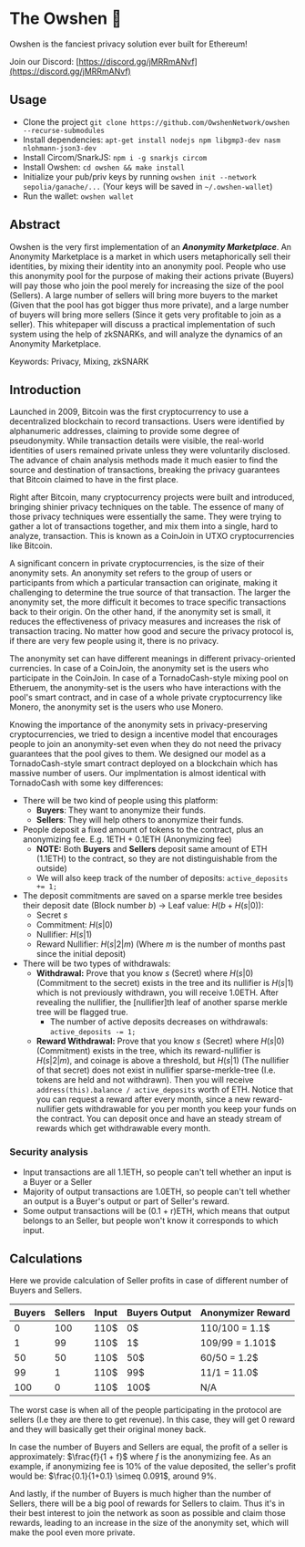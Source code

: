 # The Owshen 🌊

Owshen is the fanciest privacy solution ever built for Ethereum!

Join our Discord: [https://discord.gg/jMRRmANvf](https://discord.gg/jMRRmANvf)

## Usage

 - Clone the project `git clone https://github.com/OwshenNetwork/owshen --recurse-submodules`
 - Install dependencies: `apt-get install nodejs npm libgmp3-dev nasm nlohmann-json3-dev`
 - Install Circom/SnarkJS: `npm i -g snarkjs circom`
 - Install Owshen: `cd owshen && make install`
 - Initialize your pub/priv keys by running `owshen init --network sepolia/ganache/...` (Your keys will be saved in `~/.owshen-wallet`)
 - Run the wallet: `owshen wallet`

## Abstract

Owshen is the very first implementation of an ***Anonymity Marketplace***. An Anonymity Marketplace is a market in which users metaphorically sell their identities, by mixing their identity into an anonymity pool. People who use this anonymity pool for the purpose of making their actions private (Buyers) will pay those who join the pool merely for increasing the size of the pool (Sellers). A large number of sellers will bring more buyers to the market (Given that the pool has got bigger thus more private), and a large number of buyers will bring more sellers (Since it gets very profitable to join as a seller). This whitepaper will discuss a practical implementation of such system using the help of zkSNARKs, and will analyze the dynamics of an Anonymity Marketplace.

Keywords: Privacy, Mixing, zkSNARK

## Introduction

Launched in 2009, Bitcoin was the first cryptocurrency to use a decentralized blockchain to record transactions. Users were identified by alphanumeric addresses, claiming to provide some degree of pseudonymity. While transaction details were visible, the real-world identities of users remained private unless they were voluntarily disclosed. The advance of chain analysis methods made it much easier to find the source and destination of transactions, breaking the privacy guarantees that Bitcoin claimed to have in the first place.

Right after Bitcoin, many cryptocurrency projects were built and introduced, bringing shinier privacy techniques on the table. The essence of many of those privacy techniques were essentially the same. They were trying to gather a lot of transactions together, and mix them into a single, hard to analyze, transaction. This is known as a CoinJoin in UTXO cryptocurrencies like Bitcoin.

A significant concern in private cryptocurrencies, is the size of their anonymity sets. An anonymity set refers to the group of users or participants from which a particular transaction can originate, making it challenging to determine the true source of that transaction. The larger the anonymity set, the more difficult it becomes to trace specific transactions back to their origin. On the other hand, if the anonymity set is small, it reduces the effectiveness of privacy measures and increases the risk of transaction tracing. No matter how good and secure the privacy protocol is, if there are very few people using it, there is no privacy. 

The anonymity set can have different meanings in different privacy-oriented currencies. In case of a CoinJoin, the anonymity set is the users who participate in the CoinJoin. In case of a TornadoCash-style mixing pool on Etheruem, the anonymity-set is the users who have interactions with the pool's smart contract, and in case of a whole private cryptocurrency like Monero, the anonymity set is the users who use Monero.

Knowing the importance of the anonymity sets in privacy-preserving cryptocurrencies, we tried to design a incentive model that encourages people to join an anonymity-set even when they do not need the privacy guarantees that the pool gives to them. We designed our model as a TornadoCash-style smart contract deployed on a blockchain which has massive number of users. Our implmentation is almost identical with TornadoCash with some key differences:

- There will be two kind of people using this platform:
    - **Buyers**: They want to anonymize their funds.
    - **Sellers**: They will help others to anonymize their funds.
- People deposit a fixed amount of tokens to the contract, plus an anonymizing fee. E.g. 1ETH + 0.1ETH (Anonymizing fee)
    - **NOTE:** Both **Buyers** and **Sellers** deposit same amount of ETH (1.1ETH) to the contract, so they are not distinguishable from the outside)
    - We will also keep track of the number of deposits: `active_deposits += 1;`
- The deposit commitments are saved on a sparse merkle tree besides their deposit date (Block number $b$) -> Leaf value: $H(b + H(s | 0))$:
    - Secret $s$
    - Commitment: $H(s | 0)$
    - Nullifier: $H(s | 1)$
    - Reward Nullifier: $H(s | 2 | m)$ (Where $m$ is the number of months past since the initial deposit)
- There will be two types of withdrawals:
    - **Withdrawal:** Prove that you know $s$ (Secret) where $H(s | 0)$ (Commitment to the secret) exists in the tree and its nullifier is $H(s | 1)$ which is not previously withdrawn, you will receive 1.0ETH. After revealing the nullifier, the [nullifier]th leaf of another sparse merkle tree will be flagged true.
        - The number of active deposits decreases on withdrawals: `active_deposits -= 1;`
    - **Reward Withdrawal:** Prove that you know $s$ (Secret) where $H(s | 0)$ (Commitment) exists in the tree, which its reward-nullifier is $H(s | 2 | m)$, and coinage is above a threshold, but $H(s | 1)$ (The nullifier of that secret) does not exist in nullifier sparse-merkle-tree (I.e. tokens are held and not withdrawn). Then you will receive `address(this).balance / active_deposits` worth of ETH. Notice that you can request a reward after every month, since a new reward-nullifier gets withdrawable for you per month you keep your funds on the contract. You can deposit once and have an steady stream of rewards which get withdrawable every month.

### Security analysis

 - Input transactions are all 1.1ETH, so people can't tell whether an input is a Buyer or a Seller
 - Majority of output transactions are 1.0ETH, so people can't tell whether an output is a Buyer's output or part of Seller's reward.
 - Some output transactions will be (0.1 + r)ETH, which means that output belongs to an Seller, but people won't know it corresponds to which input.

## Calculations

Here we provide calculation of Seller profits in case of different number of Buyers and Sellers. 

| Buyers |   Sellers   |  Input  | Buyers Output | Anonymizer Reward |
|--------|-------------|---------|---------------|-------------------|
|    0   |     100     |   110$  |      0$       |  110/100 = 1.1$   |
|    1   |      99     |   110$  |      1$       |   109/99 = 1.101$ |
|   50   |      50     |   110$  |     50$       |    60/50 = 1.2$   |
|   99   |       1     |   110$  |     99$       |     11/1 = 11.0$  |
|  100   |       0     |   110$  |    100$       |         N/A       |

The worst case is when all of the people participating in the protocol are sellers (I.e they are there to get revenue). In this case, they will get 0 reward and they will basically get their original money back.

In case the number of Buyers and Sellers are equal, the profit of a seller is approximately: $\frac{f}{1 + f}$ where $f$ is the anonymizing fee. As an example, if anonymizing fee is 10% of the value deposited, the seller's profit would be: $\frac{0.1}{1+0.1} \simeq  0.091$, around 9%.

And lastly, if the number of Buyers is much higher than the number of Sellers, there will be a big pool of rewards for Sellers to claim. Thus it's in their best interest to join the network as soon as possible and claim those rewards, leading to an increase in the size of the anonymity set, which will make the pool even more private.
